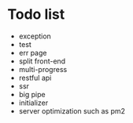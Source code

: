 # Todo list

* exception
* test
* err page
* split front-end
* multi-progress
* restful api
* ssr
* big pipe
* initializer
* server optimization such as pm2
